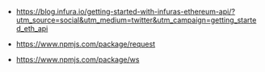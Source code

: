 

- https://blog.infura.io/getting-started-with-infuras-ethereum-api/?utm_source=social&utm_medium=twitter&utm_campaign=getting_started_eth_api

- https://www.npmjs.com/package/request

- https://www.npmjs.com/package/ws